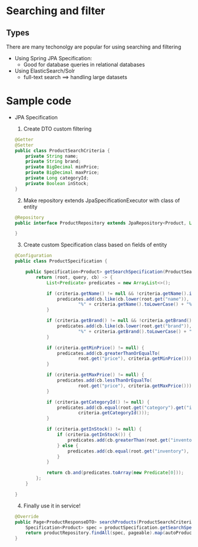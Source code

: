 # Searching and filter 

## Types
There are many techonolgy are popular for using searching and filtering

- Using Spring JPA Specification: 
    - Good for database queries in relational databases
- Using ElasticSearch/Solr
    - full-text search ==> handling large datasets

# Sample code

- JPA Specification
    1. Create DTO custom filtering 
    ```java
    @Getter
    @Setter
    public class ProductSearchCriteria {
        private String name;
        private String brand;
        private BigDecimal minPrice;
        private BigDecimal maxPrice;
        private Long categoryId;
        private Boolean inStock;
    }
    ```
    2. Make repository extends JpaSpecificationExecutor with class of entity
    ```java
    @Repository
    public interface ProductRepository extends JpaRepository<Product, Long>, JpaSpecificationExecutor<Product> {

    }
    ```
    3. Create custom Specification class based on fields of entity
    ```java
    @Configuration
    public class ProductSpecification {

        public Specification<Product> getSearchSpecification(ProductSearchCriteria criteria) {
            return (root, query, cb) -> {
                List<Predicate> predicates = new ArrayList<>();

                if (criteria.getName() != null && !criteria.getName().isEmpty()) {
                    predicates.add(cb.like(cb.lower(root.get("name")),
                            "%" + criteria.getName().toLowerCase() + "%"));
                }

                if (criteria.getBrand() != null && !criteria.getBrand().isEmpty()) {
                    predicates.add(cb.like(cb.lower(root.get("brand")),
                            "%" + criteria.getBrand().toLowerCase() + "%"));
                }

                if (criteria.getMinPrice() != null) {
                    predicates.add(cb.greaterThanOrEqualTo(
                            root.get("price"), criteria.getMinPrice()));
                }

                if (criteria.getMaxPrice() != null) {
                    predicates.add(cb.lessThanOrEqualTo(
                            root.get("price"), criteria.getMaxPrice()));
                }

                if (criteria.getCategoryId() != null) {
                    predicates.add(cb.equal(root.get("category").get("id"),
                            criteria.getCategoryId()));
                }

                if (criteria.getInStock() != null) {
                    if (criteria.getInStock()) {
                        predicates.add(cb.greaterThan(root.get("inventory"), 0));
                    } else {
                        predicates.add(cb.equal(root.get("inventory"), 0));
                    }
                }

                return cb.and(predicates.toArray(new Predicate[0]));
            };
        }

    }
    ```

    4. Finally use it in service!
    ```java
    @Override
    public Page<ProductResponseDTO> searchProducts(ProductSearchCriteria criteria, Pageable pageable) {
        Specification<Product> spec = productSpecification.getSearchSpecification(criteria);
        return productRepository.findAll(spec, pageable).map(autoProductMapper::toResponseDTO);
    }
    ```


